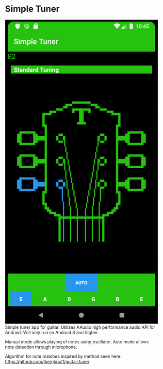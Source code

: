 # Simple Tuner

![screenshot](screenshots/simple_tuner_screenshot.png)
Simple tuner app for guitar.
Utilizes AAudio high performance audio API for Android.
Will only run on Android 8 and higher.

Manual mode allows playing of notes using oscillator.
Auto mode allows note detection through microphone.

Algorithm for note matches inspired by method seen here: https://github.com/jbergknoff/guitar-tuner
